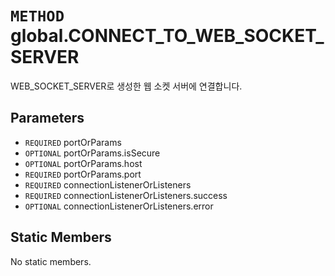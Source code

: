 # `METHOD` global.CONNECT_TO_WEB_SOCKET_SERVER
WEB_SOCKET_SERVER로 생성한 웹 소켓 서버에 연결합니다.

## Parameters
* `REQUIRED` portOrParams 
* `OPTIONAL` portOrParams.isSecure 
* `OPTIONAL` portOrParams.host 
* `REQUIRED` portOrParams.port 
* `REQUIRED` connectionListenerOrListeners 
* `REQUIRED` connectionListenerOrListeners.success 
* `OPTIONAL` connectionListenerOrListeners.error 

## Static Members
No static members.
